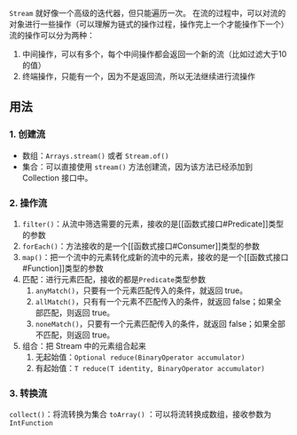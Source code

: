 `Stream` 就好像一个高级的迭代器，但只能遍历一次。
在流的过程中，可以对流的对象进行一些操作（可以理解为链式的操作过程，操作完上一个才能操作下一个）
流的操作可以分为两种：
1. 中间操作，可以有多个，每个中间操作都会返回一个新的流（比如过滤大于10的值）
3. 终端操作，只能有一个，因为不是返回流，所以无法继续进行流操作

## 用法

### 1. 创建流

- 数组：`Arrays.stream()` 或者 `Stream.of()`
- 集合：可以直接使用 `stream()` 方法创建流，因为该方法已经添加到 Collection 接口中。

### 2. 操作流

1. `filter()`：从流中筛选需要的元素，接收的是[[函数式接口#Predicate]]类型的参数
2. `forEach()`：方法接收的是一个[[函数式接口#Consumer]]类型的参数
3. `map()`：把一个流中的元素转化成新的流中的元素，接收的是一个[[函数式接口#Function]]类型的参数
4. 匹配：进行元素匹配，接收的都是`Predicate`类型参数
	1. `anyMatch()`，只要有一个元素匹配传入的条件，就返回 true。
	2. `allMatch()`，只有有一个元素不匹配传入的条件，就返回 false；如果全部匹配，则返回 true。
	3. `noneMatch()`，只要有一个元素匹配传入的条件，就返回 false；如果全部不匹配，则返回 true。 
5. 组合：把 Stream 中的元素组合起来
	1. 无起始值：`Optional reduce(BinaryOperator accumulator)`
	2. 有起始值：`T reduce(T identity, BinaryOperator accumulator)`

### 3. 转换流

`collect()`：将流转换为集合
`toArray()` ：可以将流转换成数组，接收参数为`IntFunction`